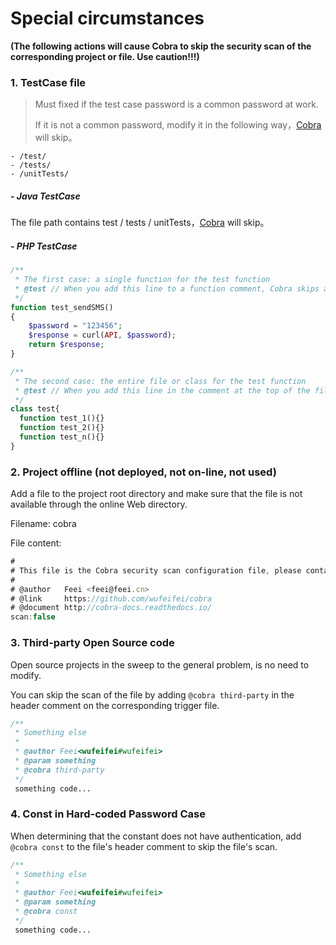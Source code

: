 # Special circumstances

__(The following actions will cause Cobra to skip the security scan of the corresponding project or file. Use caution!!!)__

### 1. TestCase file

> Must fixed if the test case password is a common password at work.
>
> If it is not a common password, modify it in the following way，[Cobra](https://github.com/wufeifei/cobra) will skip。

```
- /test/
- /tests/
- /unitTests/
```

##### - Java TestCase

The file path contains test / tests / unitTests，[Cobra](https://github.com/wufeifei/cobra) will skip。



##### - PHP TestCase

```php
/**
 * The first case: a single function for the test function
 * @test // When you add this line to a function comment, Cobra skips all the security checks for that function.
 */
function test_sendSMS()
{
	$password = "123456";
  	$response = curl(API, $password);
  	return $response;
}
```

```php
/**
 * The second case: the entire file or class for the test function
 * @test // When you add this line in the comment at the top of the file, Cobra skips all the security checks for that file.
 */
class test{
  function test_1(){}
  function test_2(){}
  function test_n(){}
}
```

### 2. Project offline (not deployed, not on-line, not used)

Add a file to the project root directory and make sure that the file is not available through the online Web directory.

Filename: cobra

File content:

```javascript
#
# This file is the Cobra security scan configuration file, please contact @Security before making changes!
#
# @author   Feei <feei@feei.cn>
# @link     https://github.com/wufeifei/cobra
# @document http://cobra-docs.readthedocs.io/
scan:false
```

### 3. Third-party Open Source code

Open source projects in the sweep to the general problem, is no need to modify.

You can skip the scan of the file by adding `@cobra third-party` in the header comment on the corresponding trigger file.

```php
/**
 * Something else
 *
 * @author Feei<wufeifei#wufeifei>
 * @param something
 * @cobra third-party
 */
 something code...
```

### 4. Const in Hard-coded Password Case

When determining that the constant does not have authentication, add `@cobra const` to the file's header comment to skip the file's scan.

```php
/**
 * Something else
 *
 * @author Feei<wufeifei#wufeifei>
 * @param something
 * @cobra const
 */
 something code...
```